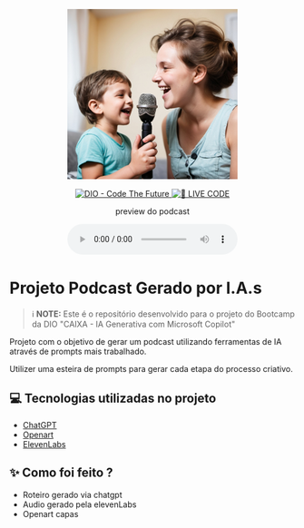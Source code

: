 <p align="center">
<img 
    src="./assets/openart-image_qvgNQ-Kg_1738133304629_raw.jpg"
    width="300"
/>
</p>

<p align="center">
<a href="https://dio.me/">
    <img 
        src="https://img.shields.io/badge/DIO-Code_The_Future-28DA77?logo=youtube" 
        alt="DIO - Code The Future">
</a>
<a href="https://dio.me/">
<img 
    src="https://img.shields.io/badge/🔴_LIVE_CODE-FF5E72" 
    alt="🔴 LIVE CODE">
</a>
</p>

<p align="center">
    preview do podcast
</p>

<div align="center">
    <audio controls> 
        <source src="output/Podcast_apraxia.mp3" type="audio/mp3">
    </audio>
</div>

# Projeto Podcast Gerado por I.A.s


 > ℹ️ **NOTE:** Este é o repositório desenvolvido para o projeto do Bootcamp da DIO "CAIXA - IA Generativa com Microsoft Copilot"

Projeto com o objetivo de gerar um podcast utilizando ferramentas de IA através de prompts mais trabalhado.

Utilizer uma esteira de prompts para gerar cada etapa do processo criativo.

## 💻 Tecnologias utilizadas no projeto

- [ChatGPT](https://chat.openai.com/) 
- [Openart](https://openart.ai/)
- [ElevenLabs](https://beta.elevenlabs.io/)

## ✨ Como foi feito ?

- Roteiro gerado via chatgpt
- Audio gerado pela elevenLabs
- Openart capas


